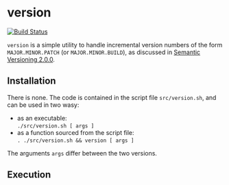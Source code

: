 # version

[![Build Status](https://travis-ci.com/wkusnierczyk/version.svg?token=b9xxBNxAZz3Wuv8J8CAj&branch=master)](https://travis-ci.com/wkusnierczyk/version)

`version` is a simple utility to handle incremental version numbers of the form `MAJOR.MINOR.PATCH` (or `MAJOR.MINOR.BUILD`), as discussed in [Semantic Versioning 2.0.0](http://semver.org).

 
## Installation
 
There is none.  The code is contained in the script file `src/version.sh`, and can be used in two wasy:

* as an executable:  
`./src/version.sh [ args ]`
* as a function sourced from the script file:  
`. ./src/version.sh && version [ args ]`


The arguments `args` differ between the two versions. 

## Execution

